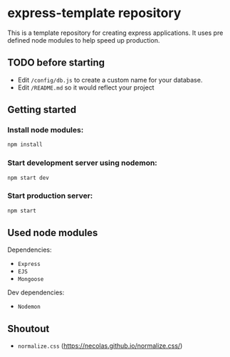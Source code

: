 # express-template repository

This is a template repository for creating express applications. It uses pre defined node modules to help speed up production.

## TODO before starting

- Edit `/config/db.js` to create a custom name for your database.
- Edit `/README.md` so it would reflect your project

## Getting started

### Install node modules:
```bash
npm install
```

### Start development server using nodemon:
```bash
npm start dev
```

### Start production server:
```bash
npm start
```

## Used node modules

Dependencies:
- `Express`
- `EJS`
- `Mongoose`

Dev dependencies:
- `Nodemon`

## Shoutout

- `normalize.css` (https://necolas.github.io/normalize.css/)